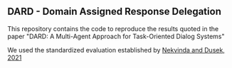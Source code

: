 ## DARD - Domain Assigned Response Delegation

This repository contains the code to reproduce the results quoted in the paper "DARD: A Multi-Agent Approach for Task-Oriented Dialog Systems"

We used the standardized evaluation established by [Nekvinda and Dusek,
2021](https://github.com/Tomiinek/MultiWOZ_Evaluation)